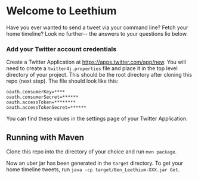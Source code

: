 # Welcome to Leethium

Have you ever wanted to send a tweet via your command line? Fetch your home timeline? Look no further-- the answers to your questions lie below.

### Add your Twitter account credentials
Create a Twitter Application at https://apps.twitter.com/app/new. You will need to create a `twitter4j.properties` file and place it in the top level directory of your project. This should be the root directory after cloning this repo (next step). The file should look like this:

```
oauth.consumerKey=****
oauth.consumerSecret=******
oauth.accessToken=********
oauth.accessTokenSecret=******
```
You can find these values in the settings page of your Twitter Application.

## Running with Maven

Clone this repo into the directory of your choice and run `mvn package`.

Now an uber jar has been generated in the `target` directory. To get your home timeline tweets, run `java -cp target/Ben_Leethium-XXX.jar Get`.

